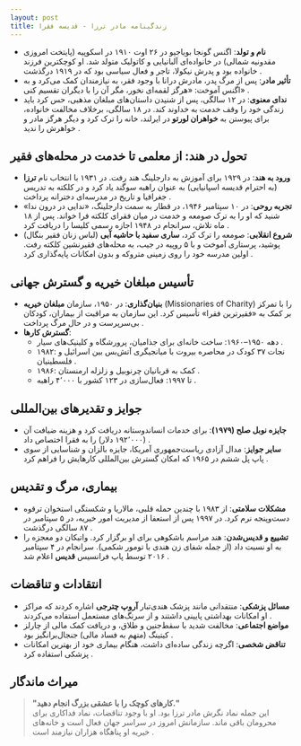 ```yaml
---
layout: post
title: زندگینامه مادر ترزا - قدیسه فقرا
---
```


- **نام و تولد**: اگنس گونجا بویاجیو در ۲۶ اوت ۱۹۱۰ در اسکوپیه (پایتخت امروزی مقدونیه شمالی) در خانواده‌ای آلبانیایی و کاتولیک متولد شد. او کوچکترین فرزند خانواده بود و پدرش نیکولا، تاجر و فعال سیاسی بود که در ۱۹۱۹ درگذشت .  
- **تأثیر مادر**: پس از مرگ پدر، مادرش درانا با وجود فقر، به نیازمندان کمک می‌کرد و به اگنس آموخت: «هرگز لقمه‌ای نخور، مگر آن را با دیگران تقسیم کنی» .  
- **ندای معنوی**: در ۱۲ سالگی، پس از شنیدن داستان‌های مبلغان مذهبی، حس کرد باید زندگی خود را وقف خدمت به خداوند کند. در ۱۸ سالگی، برخلاف مخالفت خانواده، برای پیوستن به **خواهران لورتو** در ایرلند، خانه را ترک کرد و دیگر هرگز مادر و خواهرش را ندید .

## تحول در هند: از معلمی تا خدمت در محله‌های فقیر
- **ورود به هند**: در ۱۹۲۹ برای آموزش به دارجلینگ هند رفت. در ۱۹۳۱ با انتخاب نام **ترزا** (به احترام قدیسه اسپانیایی) به عنوان راهبه سوگند یاد کرد و در کلکته به تدریس جغرافیا و تاریخ در مدرسه‌ای دخترانه پرداخت .  
- **تجربه روحی**: در ۱۰ سپتامبر ۱۹۴۶، در قطار به سمت دارجلینگ، «ندایی در درون ندا» شنید که او را به ترک صومعه و خدمت در میان فقرای کلکته فرا خواند. پس از ۱۸ ماه تلاش، سرانجام در ۱۹۴۸ اجازه رسمی کلیسا را دریافت کرد .  
- **شروع انقلابی**: صومعه را ترک کرد، **ساری سفید با حاشیه آبی** (لباس زنان فقیر بنگال) پوشید، پرستاری آموخت و با ۵ روپیه در جیب، به محله‌های فقیرنشین کلکته رفت. اولین مدرسه خود را روی زمینی متروکه و بدون امکانات پایه‌گذاری کرد .

## تأسیس مبلغان خیریه و گسترش جهانی
- **بنیان‌گذاری**: در ۱۹۵۰، سازمان **مبلغان خیریه** (Missionaries of Charity) را با تمرکز بر کمک به «فقیرترین فقرا» تأسیس کرد. این سازمان به مراقبت از بیماران، کودکان بی‌سرپرست و در حال مرگ پرداخت .  
- **گسترش کارها**:  
  - دهه ۱۹۵۰–۱۹۶۰: ساخت خانه‌ای برای جذامیان، پرورشگاه و کلینیک‌های سیار .  
  - ۱۹۸۲: نجات ۳۷ کودک در محاصره بیروت با میانجیگری آتش‌بس بین اسرائیل و فلسطینیان .  
  - ۱۹۸۶: کمک به قربانیان چرنوبیل و زلزله ارمنستان .  
  - تا ۱۹۹۷: فعال‌سازی در ۱۲۳ کشور با ۴٬۰۰۰ راهبه .  

## جوایز و تقدیرهای بین‌المللی
- **جایزه نوبل صلح (۱۹۷۹)**: برای خدمات انساندوستانه دریافت کرد و هزینه ضیافت آن (۱۹۲٬۰۰۰ دلار) را به فقرا اختصاص داد .  
- **سایر جوایز**: مدال آزادی ریاست‌جمهوری آمریکا، جایزه بالزان و شناسایی از سوی پاپ پل ششم در ۱۹۶۵ که امکان گسترش بین‌المللی کارهایش را فراهم کرد .  

## بیماری، مرگ و تقدیس
- **مشکلات سلامتی**: از ۱۹۸۳ با چندین حمله قلبی، مالاریا و شکستگی استخوان ترقوه دست‌وپنجه نرم کرد. در ۱۹۹۷ پس از استعفا از مدیریت امور خیریه، در ۵ سپتامبر در ۸۷ سالگی درگذشت .  
- **تشییع و قدیس‌شدن**: هند مراسم باشکوهی برای او برگزار کرد. واتیکان دو معجزه را به او نسبت داد (از جمله شفای زن هندی با تومور شکمی). سرانجام در ۴ سپتامبر ۲۰۱۶ توسط پاپ فرانسیس **قدیس** اعلام شد .  

## انتقادات و تناقضات
- **مسائل پزشکی**: منتقدانی مانند پزشک هندی‌تبار **آروپ چترجی** اشاره کردند که مراکز او امکانات بهداشتی پایینی داشتند و از سرنگ‌های مستعمل استفاده می‌کردند .  
- **مواضع اجتماعی**: مخالفت شدید با سقط‌جنین و طلاق، و دریافت کمک مالی از چارلز کیتینگ (متهم به فساد مالی) جنجال‌برانگیز بود .  
- **تناقض شخصی**: اگرچه زندگی ساده‌ای داشت، هنگام بیماری خود از بهترین امکانات پزشکی استفاده کرد .  

## میراث ماندگار
> **"کارهای کوچک را با عشقی بزرگ انجام دهید."**  
این جمله نماد نگرش مادر ترزا بود. او با وجود تناقضات، نماد فداکاری برای محرومان باقی ماند. سازمانش امروز در سراسر جهان فعال است و خانه‌های خیریه او پناهگاه هزاران نیازمند است .  
